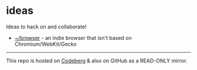 # ideas

Ideas to hack on and collaborate!

- [~/browser](https://codeberg.org/polarhive/knowledge/src/branch/master/browser.md) - an indie browser that isn't based on Chromium/WebKit/Gecko

---
This repo is hosted on [Codeberg](https://polarhive.ml/ideas) & also on GitHub as a READ-ONLY mirror.